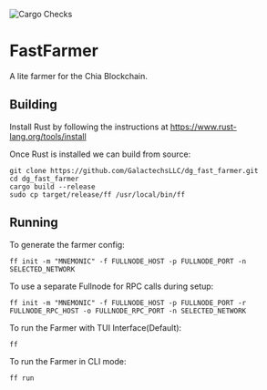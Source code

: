 ![Cargo Checks](https://github.com/GalactechsLLC/dg_xch_utils/actions/workflows/rust.yml/badge.svg)

FastFarmer
=====

A lite farmer for the Chia Blockchain.


Building
--------

Install Rust by following the instructions at https://www.rust-lang.org/tools/install

Once Rust is installed we can build from source:
```
git clone https://github.com/GalactechsLLC/dg_fast_farmer.git
cd dg_fast_farmer
cargo build --release
sudo cp target/release/ff /usr/local/bin/ff
```

Running
--------

To generate the farmer config:
```
ff init -m "MNEMONIC" -f FULLNODE_HOST -p FULLNODE_PORT -n SELECTED_NETWORK
```

To use a separate Fullnode for RPC calls during setup:
```
ff init -m "MNEMONIC" -f FULLNODE_HOST -p FULLNODE_PORT -r FULLNODE_RPC_HOST -o FULLNODE_RPC_PORT -n SELECTED_NETWORK
```

To run the Farmer with TUI Interface(Default):
```
ff
```

To run the Farmer in CLI mode:
```
ff run
```